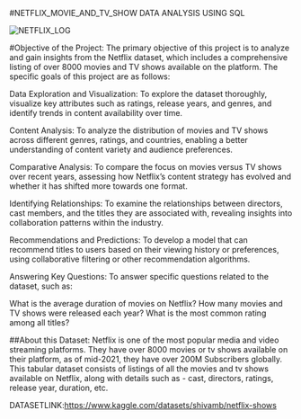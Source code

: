 #NETFLIX_MOVIE_AND_TV_SHOW DATA ANALYSIS  USING SQL  

![NETFLIX_LOG](https://i.ytimg.com/vi/ZMak63mHq5Y/maxresdefault.jpg) 

#Objective of the Project:
The primary objective of this project is to analyze and gain insights from the Netflix dataset, which includes a comprehensive listing of over 8000 movies and TV shows available on the platform. The specific goals of this project are as follows:

Data Exploration and Visualization: To explore the dataset thoroughly, visualize key attributes such as ratings, release years, and genres, and identify trends in content availability over time.

Content Analysis: To analyze the distribution of movies and TV shows across different genres, ratings, and countries, enabling a better understanding of content variety and audience preferences.

Comparative Analysis: To compare the focus on movies versus TV shows over recent years, assessing how Netflix’s content strategy has evolved and whether it has shifted more towards one format.

Identifying Relationships: To examine the relationships between directors, cast members, and the titles they are associated with, revealing insights into collaboration patterns within the industry.

Recommendations and Predictions: To develop a model that can recommend titles to users based on their viewing history or preferences, using collaborative filtering or other recommendation algorithms.

Answering Key Questions: To answer specific questions related to the dataset, such as:

What is the average duration of movies on Netflix?
How many movies and TV shows were released each year?
What is the most common rating among all titles?




##About this Dataset: Netflix is one of the most popular media and video streaming platforms. They have over 8000 movies or tv shows available on their platform, as of mid-2021, they have over 200M Subscribers globally. This tabular dataset consists of listings of all the movies and tv shows available on Netflix, along with details such as - cast, directors, ratings, release year, duration, etc.



DATASETLINK:https://www.kaggle.com/datasets/shivamb/netflix-shows   







